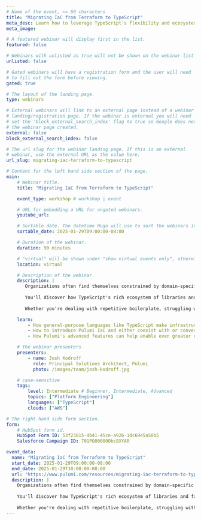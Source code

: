 ```yaml
---
# Name of the event, <= 60 characters
title: "Migrating IaC from Terraform to TypeScript"
meta_desc: Learn how to leverage TypeScript's flexibility and ecosystem to simplify your infrastructure code and streamline cloud operations.
meta_image:

# A featured webinar will display first in the list.
featured: false

# Webinars with unlisted as true will not be shown on the webinar list
unlisted: false

# Gated webinars will have a registration form and the user will need
# to fill out the form before viewing.
gated: true

# The layout of the landing page.
type: webinars

# External webinars will link to an external page instead of a webinar
# landing/registration page. If the webinar is external you will need
# set the 'block_external_search_index' flag to true so Google does not index
# the webinar page created.
external: false
block_external_search_index: false

# The url slug for the webinar landing page. If this is an external
# webinar, use the external URL as the value here.
url_slug: migrating-iac-terraform-to-typescript

# Content for the left hand side section of the page.
main:
    # Webinar title.
    title: "Migrating IaC from Terraform to TypeScript"

    event_type: workshop # workshop | event

    # URL for embedding a URL for ungated webinars.
    youtube_url: 

    # Sortable date. The datetime Hugo will use to sort the webinars in date order.
    sortable_date: 2025-01-29T09:00:00-08:00

    # Duration of the webinar.
    duration: 90 minutes

    # "virtual" will be shown under "show virtual events only", otherwise shown as City, State (seattle, wa)
    location: virtual

    # Description of the webinar.
    description: |
       Organizations often find themselves constrained by domain-specific languages when managing cloud infrastructure, leading to complex workarounds and maintenance challenges. This workshop demonstrates how transitioning to a general-purpose programming language can transform your infrastructure management, making common tasks more intuitive and maintainable.
       
       You'll discover how TypeScript's rich ecosystem of libraries and familiar syntax can simplify everything from dynamic resource creation to complex configuration management. Through practical examples, we'll explore strategies for gradually migrating existing infrastructure code while maintaining operational stability.
       
       Whether you're dealing with repetitive boilerplate, struggling with complex state management, or seeking more flexibility in your infrastructure automation, you'll learn how to leverage TypeScript's capabilities to build more elegant and powerful infrastructure solutions that scale with your organization's needs.

    learn:
        - How general-purpose languages like TypeScript make infrastructure management easier compared to domain-specific languages like HCL and YAML
        - How to introduce Pulumi IaC and either coexist with or convert your existing Terraform code
        - How Pulumi's advanced features can help enable even greater capabilities for your organization to keep teams moving fast, securely

    # The webinar presenters
    presenters:
        - name: Josh Kodroff 
          role: Principal Solutions Architect, Pulumi
          photo: /images/team/josh-kodroff.jpg

    # case-sensitive
    tags:
        level: Intermediate # Beginner, Intermediate, Advanced
        topics: ["Platform Engineering"]
        languages: ["TypeScript"]
        clouds: ["AWS"]

# The right hand side form section.
form:
    # HubSpot form id.
    HubSpot Form ID: 53f23815-4b41-45ce-a926-1dc69e5a50b5
    Salesforce Campaign ID: 701PQ00000Obc8XYAR

event_data:
  name: "Migrating IaC from Terraform to TypeScript"
  start_date: 2025-01-29T09:00:00-08:00
  end_date: 2025-01-29T10:00:00-08:00
  url: "https://www.pulumi.com/resources/migrating-iac-terraform-to-typescript/"
  description: |
    Organizations often find themselves constrained by domain-specific languages when managing cloud infrastructure, leading to complex workarounds and maintenance challenges. This workshop demonstrates how transitioning to a general-purpose programming language can transform your infrastructure management, making common tasks more intuitive and maintainable.
    
    You'll discover how TypeScript's rich ecosystem of libraries and familiar syntax can simplify everything from dynamic resource creation to complex configuration management. Through practical examples, we'll explore strategies for gradually migrating existing infrastructure code while maintaining operational stability.
    
    Whether you're dealing with repetitive boilerplate, struggling with complex state management, or seeking more flexibility in your infrastructure automation, you'll learn how to leverage TypeScript's capabilities to build more elegant and powerful infrastructure solutions that scale with your organization's needs.
---
```

